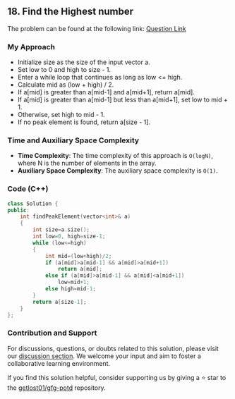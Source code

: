 ## 18. Find the Highest number
The problem can be found at the following link: [Question Link](https://www.geeksforgeeks.org/problems/find-the-highest-number2259/1)

### My Approach
- Initialize size as the size of the input vector a.
- Set low to 0 and high to size - 1.
- Enter a while loop that continues as long as low <= high.
- Calculate mid as (low + high) / 2.
- If a[mid] is greater than a[mid-1] and a[mid+1], return a[mid].
- If a[mid] is greater than a[mid-1] but less than a[mid+1], set low to mid + 1.
- Otherwise, set high to mid - 1.
- If no peak element is found, return a[size - 1].

### Time and Auxiliary Space Complexity

- **Time Complexity**: The time complexity of this approach is `O(logN)`, where N is the number of elements in the array.
- **Auxiliary Space Complexity**: The auxiliary space complexity is `O(1)`.

### Code (C++)

```cpp
class Solution {
public:
    int findPeakElement(vector<int>& a) 
    {
        int size=a.size();
        int low=0, high=size-1;
        while (low<=high)
        {
            int mid=(low+high)/2;
            if (a[mid]>a[mid-1] && a[mid]>a[mid+1])
                return a[mid];
            else if (a[mid]>a[mid-1] && a[mid]<a[mid+1])
                low=mid+1;
            else high=mid-1;
        }
        return a[size-1];
    }
};
```

### Contribution and Support

For discussions, questions, or doubts related to this solution, please visit our [discussion section](https://github.com/getlost01/gfg-potd/discussions). We welcome your input and aim to foster a collaborative learning environment.

If you find this solution helpful, consider supporting us by giving a ⭐ star to the [getlost01/gfg-potd](https://github.com/getlost01/gfg-potd) repository.
